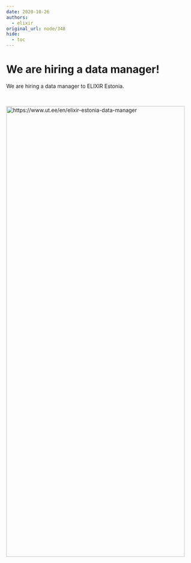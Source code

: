 ```yaml
---
date: 2020-10-26
authors:
  - elixir
original_url: node/348
hide:
  - toc
---
```


# We are hiring a data manager!

<p>We are hiring a data manager to ELIXIR Estonia.</p>

<p>&nbsp;</p>

<p><img alt="https://www.ut.ee/en/elixir-estonia-data-manager" height="1200" src="/sites/default/files/elixir-ee-data-manager-kuulutus_5.jpg" width="475" /></p>

